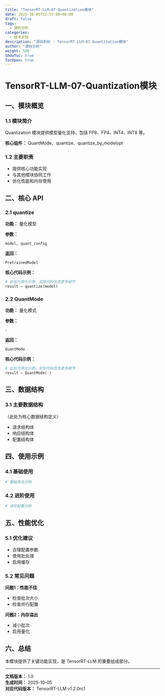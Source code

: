 ```yaml
---
title: "TensorRT-LLM-07-Quantization模块"
date: 2025-10-05T12:57:00+08:00
draft: false
tags:
  - 源码分析
categories:
  - 技术文档
description: "源码剖析 - TensorRT-LLM-07-Quantization模块"
author: "源码分析"
weight: 500
ShowToc: true
TocOpen: true
---
```


# TensorRT-LLM-07-Quantization模块

## 一、模块概览

### 1.1 模块简介

Quantization 模块提供模型量化支持，包括 FP8、FP4、INT4、INT8 等。

**核心组件：** QuantMode、quantize、quantize_by_modelopt

### 1.2 主要职责

- 提供核心功能实现
- 与其他模块协同工作
- 优化性能和内存使用

## 二、核心 API

### 2.1 quantize

**功能：** 量化模型

**参数：**
```
model, quant_config
```

**返回：**
```
PretrainedModel
```

**核心代码示例：**

```python
# 此处为简化示例，实际代码包含更多细节
result = quantize(model)
```

### 2.2 QuantMode

**功能：** 量化模式

**参数：**
```
-
```

**返回：**
```
QuantMode
```

**核心代码示例：**

```python
# 此处为简化示例，实际代码包含更多细节
result = QuantMode(-)
```

## 三、数据结构

### 3.1 主要数据结构

（此处为核心数据结构定义）

- 请求结构体
- 响应结构体
- 配置结构体

## 四、使用示例

### 4.1 基础使用

```python
# 基础用法示例
```

### 4.2 进阶使用

```python
# 进阶配置示例
```

## 五、性能优化

### 5.1 优化建议

- 合理配置参数
- 使用批处理
- 启用缓存

### 5.2 常见问题

**问题1：性能不佳**
- 检查批次大小
- 检查并行配置

**问题2：内存溢出**
- 减小批次
- 启用量化

## 六、总结

本模块提供了关键功能实现，是 TensorRT-LLM 的重要组成部分。

---

**文档版本：** 1.0  
**生成时间：** 2025-10-05  
**对应代码版本：** TensorRT-LLM v1.2.0rc1
